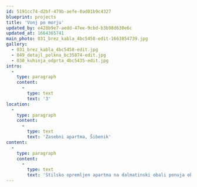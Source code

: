 ```yaml
---
id: 5191cc74-d2bf-479b-aefe-0ad01b9c4327
blueprint: projects
title: 'Vonj po morju'
updated_by: e428b9e7-aedd-47ee-9cbd-b3b98d630e6c
updated_at: 1664365741
main_photo: 031_brez_kabla_4bc5458-edit-1663854739.jpg
gallery:
  - 031_brez_kabla_4bc5458-edit.jpg
  - 049_detajl_polkna_bc35874-edit.jpg
  - 030_kuhinja_odprta_4bc5435-edit.jpg
intro:
  -
    type: paragraph
    content:
      -
        type: text
        text: '3'
location:
  -
    type: paragraph
    content:
      -
        type: text
        text: 'Zasebni apartma, Šibenik'
content:
  -
    type: paragraph
    content:
      -
        type: text
        text: 'Stilsko opremljen apartma na dalmatinski obali ponuja obilo udobja, sproščujoče bivanje in kakovosten počitek v mediteranskem ambientu.'
---
```

